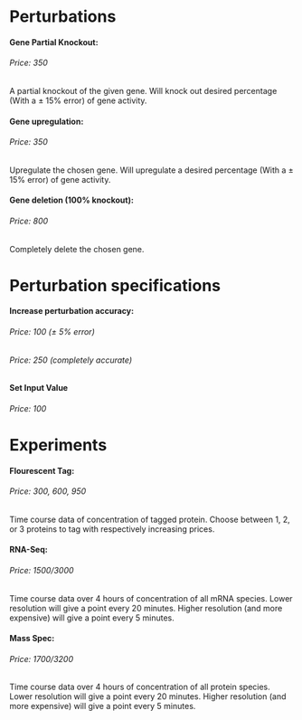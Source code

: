# Perturbations

#### Gene Partial Knockout:
###### Price: 350
A partial knockout of the given gene. Will knock out desired percentage (With a ± 15% error) of gene activity.
#### Gene upregulation:
###### Price: 350
Upregulate the chosen gene. Will upregulate a desired percentage (With a ± 15% error) of gene activity.
#### Gene deletion (100% knockout):
###### Price: 800
Completely delete the chosen gene.

# Perturbation specifications

#### Increase perturbation accuracy:
###### Price: 100 (± 5% error)
###### Price: 250 (completely accurate)
#### Set Input Value
###### Price: 100

# Experiments

#### Flourescent Tag:
###### Price: 300, 600, 950
Time course data of concentration of tagged protein. Choose between 1, 2, or 3 proteins to tag with respectively increasing prices.

#### RNA-Seq:
###### Price: 1500/3000
Time course data over 4 hours of concentration of all mRNA species. Lower resolution will give a point every 20 minutes. Higher resolution (and more expensive) will give a point every 5 minutes. 

#### Mass Spec:
###### Price: 1700/3200
Time course data over 4 hours of concentration of all protein species. Lower resolution will give a point every 20 minutes. Higher resolution (and more expensive) will give a point every 5 minutes. 